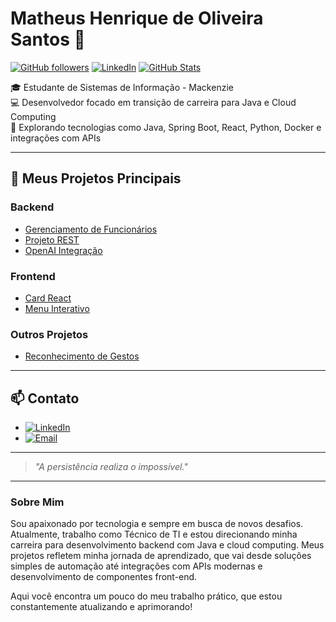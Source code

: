 # Matheus Henrique de Oliveira Santos 👋

[![GitHub followers](https://img.shields.io/github/followers/heriqueMH?style=social)](https://github.com/heriqueMH?tab=followers)
[![LinkedIn](https://img.shields.io/badge/LinkedIn-blue?style=flat&logo=linkedin)](https://www.linkedin.com/in/seu-perfil/)
[![GitHub Stats](https://github-readme-stats.vercel.app/api?username=heriqueMH&show_icons=true&theme=radical)](https://github.com/heriqueMH)

🎓 Estudante de Sistemas de Informação - Mackenzie  
💻 Desenvolvedor focado em transição de carreira para Java e Cloud Computing  
🚀 Explorando tecnologias como Java, Spring Boot, React, Python, Docker e integrações com APIs

---

## 🚀 Meus Projetos Principais

### Backend
- [Gerenciamento de Funcionários](https://github.com/heriqueMH/java-gerenciamento-funcionarios)
- [Projeto REST](https://github.com/heriqueMH/java-projeto-n2)
- [OpenAI Integração](https://github.com/heriqueMH/python-openai-exploracao)

### Frontend
- [Card React](https://github.com/heriqueMH/react-card-component)
- [Menu Interativo](https://github.com/heriqueMH/html-menu-interativo)

### Outros Projetos
- [Reconhecimento de Gestos](https://github.com/heriqueMH/python-reconhecimento-gestos)

---

## 📫 Contato

- [![LinkedIn](https://img.shields.io/badge/LinkedIn-blue?style=flat&logo=linkedin)](https://www.linkedin.com/in/matheus-henrique-2b8351190/)
- [![Email](https://img.shields.io/badge/Email-D14836?style=flat&logo=gmail&logoColor=white)](mh88533@gmail.com)

---

> _"A persistência realiza o impossível."_

---

### Sobre Mim

Sou apaixonado por tecnologia e sempre em busca de novos desafios. Atualmente, trabalho como Técnico de TI e estou direcionando minha carreira para desenvolvimento backend com Java e cloud computing. Meus projetos refletem minha jornada de aprendizado, que vai desde soluções simples de automação até integrações com APIs modernas e desenvolvimento de componentes front-end.

Aqui você encontra um pouco do meu trabalho prático, que estou constantemente atualizando e aprimorando!
